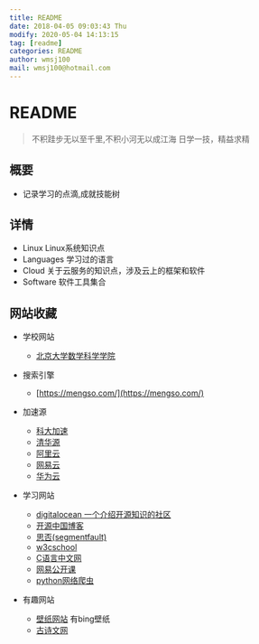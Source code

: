 ```yaml
---
title: README
date: 2018-04-05 09:03:43 Thu
modify: 2020-05-04 14:13:15 
tag: [readme]
categories: README
author: wmsj100
mail: wmsj100@hotmail.com
---
```


# README

> 不积跬步无以至千里,不积小河无以成江海
> 日学一技，精益求精

## 概要

- 记录学习的点滴,成就技能树

## 详情

- Linux Linux系统知识点
- Languages 学习过的语言
- Cloud 关于云服务的知识点，涉及云上的框架和软件
- Software 软件工具集合

## 网站收藏

- 学校网站
	- [北京大学数学科学学院](http://www.math.pku.edu.cn/puremath/index.htm)

- 搜索引擎
	- [https://mengso.com/](https://mengso.com/)
- 加速源
	- [科大加速](http://mirrors.ustc.edu.cn/)
	- [清华源](https://mirror.tuna.tsinghua.edu.cn/help/alpine/)
	- [阿里云](https://mirrors.aliyun.com/alpine/)
	- [网易云](http://mirrors.163.com/)
	- [华为云](https://mirrors.huaweicloud.com/)

- 学习网站
	- [digitalocean 一个介绍开源知识的社区](https://cloud.digitalocean.com)
	- [开源中国博客](https://www.oschina.net/blog)
	- [思否(segmentfault)](https://segmentfault.com/ls/1650000021313333)
	- [w3cschool](https://www.w3cschool.cn/vip?fcode=popup)
	- [C语言中文网](http://c.biancheng.net/cpp/linux/)
	- [网易公开课](https://www.icourse163.org/course/PKU-1205809805)
	- [python网络爬虫](https://edu.hellobi.com/course/157/overview)
- 有趣网站
	- [壁纸网站](https://wallpaper.wispx.cn/) 有bing壁纸
	- [古诗文网](https://www.gushiwen.org/)
